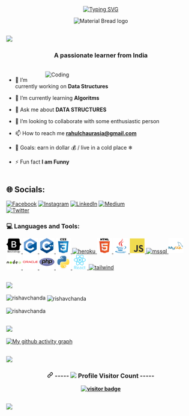 <!-- typing svg -->
<p align="center">
        <a href="https://git.io/typing-svg"><img
                src="https://readme-typing-svg.demolab.com?            font=Fira+Code&weight=600&pause=1000&color=0D6B05&width=435&lines=Learning+Never+Ends+%7C%7C+Don't+Stop;DATA+STRUCTURES%7C%7CALGORITHMS%7C%7CJAVA+"
                alt="Typing SVG" />
        </a>
</p>



<!-- Rahul name gif image -->
<p align="center">
  <img width="300%" height="250" src="20221224_0055471.gif" alt="Material Bread logo">
</p>



<!-- for line break -->
<br>
     <img src="https://user-images.githubusercontent.com/73097560/115834477-dbab4500-a447-11eb-908a-139a6edaec5c.gif" style="max-width: 100%;">
<br>


<h3 align="center">A passionate learner from India</h3>
<br>
<img align="right" alt="Coding" width="400" src="https://cdn.dribbble.com/users/1162077/screenshots/3848914/programmer.gif">

- 🔭 I’m currently working on **Data Structures**

- 🌱 I’m currently learning **Algoritms**

- 💬 Ask me about **DATA STRUCTURES**

- 👯 I’m looking to collaborate with some enthusiastic person

- 📫 How to reach me **rahulchaurasia@gmail.com**

- 🎯 Goals: earn in dollar 💰 / live in a cold place ❄

- ⚡ Fun fact **I am Funny**
<br><br>

## 🌐 Socials:
[![Facebook](https://img.shields.io/badge/Facebook-%231877F2.svg?logo=Facebook&logoColor=white)](https://www.facebook.com/profile.php?id=100069084803407) 
[![Instagram](https://img.shields.io/badge/Instagram-%23E4405F.svg?logo=Instagram&logoColor=white)](https://www.instagram.com/____itz_rahul____/) 
[![LinkedIn](https://img.shields.io/badge/LinkedIn-%230077B5.svg?logo=linkedin&logoColor=white)](https://www.linkedin.com/in/rahul-chaurasiya-97072b208/) 
[![Medium](https://img.shields.io/badge/Medium-12100E?logo=medium&logoColor=white)](https://medium.com/@rahulchaurasiadabra)  
[![Twitter](https://img.shields.io/badge/Twitter-%231DA1F2.svg?logo=Twitter&logoColor=white)](https://twitter.com/4Chaurasiya)

<h3 align="left">💻 Languages and Tools:</h3>
<p align="left">
        <a href="https://getbootstrap.com" target="_blank" rel="noreferrer"> <img
                src="https://raw.githubusercontent.com/devicons/devicon/master/icons/bootstrap/bootstrap-plain-wordmark.svg"
                alt="bootstrap" width="40" height="40" /> </a> <a href="https://www.cprogramming.com/" target="_blank"
            rel="noreferrer"> <img
                src="https://raw.githubusercontent.com/devicons/devicon/master/icons/c/c-original.svg" alt="c"
                width="40" height="40" /> </a> <a href="https://www.w3schools.com/cpp/" target="_blank"
            rel="noreferrer"> <img
                src="https://raw.githubusercontent.com/devicons/devicon/master/icons/cplusplus/cplusplus-original.svg"
                alt="cplusplus" width="40" height="40" /> </a> <a href="https://www.w3schools.com/css/" target="_blank"
            rel="noreferrer"> <img
                src="https://raw.githubusercontent.com/devicons/devicon/master/icons/css3/css3-original-wordmark.svg"
                alt="css3" width="40" height="40" /> </a> <a href="https://heroku.com" target="_blank" rel="noreferrer">
            <img src="https://www.vectorlogo.zone/logos/heroku/heroku-icon.svg" alt="heroku" width="40" height="40" />
        </a> <a href="https://www.w3.org/html/" target="_blank" rel="noreferrer"> <img
                src="https://raw.githubusercontent.com/devicons/devicon/master/icons/html5/html5-original-wordmark.svg"
                alt="html5" width="40" height="40" /> </a> <a href="https://www.java.com" target="_blank"
            rel="noreferrer"> <img
                src="https://raw.githubusercontent.com/devicons/devicon/master/icons/java/java-original.svg" alt="java"
                width="40" height="40" /> </a> <a href="https://developer.mozilla.org/en-US/docs/Web/JavaScript"
            target="_blank" rel="noreferrer"> <img
                src="https://raw.githubusercontent.com/devicons/devicon/master/icons/javascript/javascript-original.svg"
                alt="javascript" width="40" height="40" /> </a> <a href="https://www.microsoft.com/en-us/sql-server"
            target="_blank" rel="noreferrer"> <img
                src="https://www.svgrepo.com/show/303229/microsoft-sql-server-logo.svg" alt="mssql" width="40"
                height="40" /> </a> <a href="https://www.mysql.com/" target="_blank" rel="noreferrer"> <img
                src="https://raw.githubusercontent.com/devicons/devicon/master/icons/mysql/mysql-original-wordmark.svg"
                alt="mysql" width="40" height="40" /> </a> <a href="https://nodejs.org" target="_blank"
            rel="noreferrer"> <img
                src="https://raw.githubusercontent.com/devicons/devicon/master/icons/nodejs/nodejs-original-wordmark.svg"
                alt="nodejs" width="40" height="40" /> </a> <a href="https://www.oracle.com/" target="_blank"
            rel="noreferrer"> <img
                src="https://raw.githubusercontent.com/devicons/devicon/master/icons/oracle/oracle-original.svg"
                alt="oracle" width="40" height="40" /> </a> <a href="https://www.php.net" target="_blank"
            rel="noreferrer"> <img
                src="https://raw.githubusercontent.com/devicons/devicon/master/icons/php/php-original.svg" alt="php"
                width="40" height="40" /> </a> <a href="https://www.python.org" target="_blank" rel="noreferrer"> <img
                src="https://raw.githubusercontent.com/devicons/devicon/master/icons/python/python-original.svg"
                alt="python" width="40" height="40" /> </a> <a href="https://reactjs.org/" target="_blank"
            rel="noreferrer"> <img
                src="https://raw.githubusercontent.com/devicons/devicon/master/icons/react/react-original-wordmark.svg"
                alt="react" width="40" height="40" /> </a> <a href="https://tailwindcss.com/" target="_blank"
            rel="noreferrer"> <img src="https://www.vectorlogo.zone/logos/tailwindcss/tailwindcss-icon.svg"
                alt="tailwind" width="40" height="40" /> </a>
    </p>





<!-- for line break -->
<br>
     <img src="https://user-images.githubusercontent.com/73097560/115834477-dbab4500-a447-11eb-908a-139a6edaec5c.gif" style="max-width: 100%;">
<br>



<!-- for github stats -->
<p><img align="left" src="https://github-readme-stats.vercel.app/api/top-langs?username=Rahul-chaurasiya&show_icons=true&locale=en&layout=compact&theme=tokyonight" alt="rishavchanda" /></p>
<p>&nbsp;<img align="center" src="https://github-readme-stats.vercel.app/api?username=Rahul-chaurasiya&show_icons=true&locale=en&theme=tokyonight" alt="rishavchanda" /></p>
<p><img align="center" src="https://github-readme-streak-stats.herokuapp.com/?user=Rahul-chaurasiya&&theme=tokyonight" alt="rishavchanda" /></p>





<!-- for line break -->
<br>
     <img src="https://user-images.githubusercontent.com/73097560/115834477-dbab4500-a447-11eb-908a-139a6edaec5c.gif" style="max-width: 100%;">
<br>






<!-- activity graph -->
[![My github activity graph](https://github-readme-activity-graph.cyclic.app/graph?username=Rahul-chaurasiya&bg_color=004225&color=228B22&theme=github-compact)](https://github.com/ashutosh00710/github-readme-activity-graph)


<!-- another type of profile view count -->
<!-- <img src="https://komarev.com/ghpvc/?username=your-github-username&style=flat-square&color=blue" alt=""/> -->



<!-- for line break -->
<br>
     <img src="https://user-images.githubusercontent.com/73097560/115834477-dbab4500-a447-11eb-908a-139a6edaec5c.gif" style="max-width: 100%;">
<br>


<!-- for profile counter language -->
<div align="center" dir="auto">
        <h3 dir="auto">
            <a id="user-content--profile-visitor-count" class="anchor" aria-hidden="true"
                href="#-profile-visitor-count"><svg class="octicon octicon-link" viewBox="0 0 16 16" version="1.1"
                    width="16" height="16" aria-hidden="true">
                    <path fill-rule="evenodd"
                        d="M7.775 3.275a.75.75 0 001.06 1.06l1.25-1.25a2 2 0 112.83 2.83l-2.5 2.5a2 2 0 01-2.83 0 .75.75 0 00-1.06 1.06 3.5 3.5 0 004.95 0l2.5-2.5a3.5 3.5 0 00-4.95-4.95l-1.25 1.25zm-4.69 9.64a2 2 0 010-2.83l2.5-2.5a2 2 0 012.83 0 .75.75 0 001.06-1.06 3.5 3.5 0 00-4.95 0l-2.5 2.5a3.5 3.5 0 004.95 4.95l1.25-1.25a.75.75 0 00-1.06-1.06l-1.25 1.25a2 2 0 01-2.83 0z">
                    </path>
                </svg></a><b><g-emoji class="g-emoji" alias="round_pushpin"
                    fallback-src="https://github.githubassets.com/images/icons/emoji/unicode/1f4cd.png">
                    -----
                    <a href="#"><img src="https://media.giphy.com/media/ZCN6F3FAkwsyOGU2RS/giphy.gif" width="40" /></a>
                </g-emoji>
                Profile Visitor Count -----
        </h3>
    </div>
 
<!-- for profile counter box -->
<p align="center" dir="auto">
     <a target="_blank" rel="noopener noreferrer"
            href="https://camo.githubusercontent.com/2c7594969b06752abd3b22db4591d65b4900c368cf8d57909dca77f203efbec1/68747470733a2f2f70726f66696c652d636f756e7465722e676c697463682e6d652f2537424b6576696e506174656c30342537442f636f756e742e737667"><img
                src="https://camo.githubusercontent.com/2c7594969b06752abd3b22db4591d65b4900c368cf8d57909dca77f203efbec1/68747470733a2f2f70726f66696c652d636f756e7465722e676c697463682e6d652f2537424b6576696e506174656c30342537442f636f756e742e737667"
                alt="visitor badge"
                data-canonical-src="https://profile-counter.glitch.me/%Rahul-chaurasiya%7D/count.svg"
                style="max-width: 100%;">
     </a>
</p>

  
  
<!-- for line break -->
<br>
     <img src="https://user-images.githubusercontent.com/73097560/115834477-dbab4500-a447-11eb-908a-139a6edaec5c.gif" style="max-width: 100%;">
<br>
